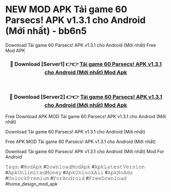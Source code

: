 # NEW MOD APK Tải game 60 Parsecs! APK v1.3.1 cho Android (Mới nhất) - bb6n5
Download Tải game 60 Parsecs! APK v1.3.1 cho Android (Mới nhất) Free Mod APK

<div align="center">
<h3>🔴 Download [Server1] 👉👉 <a href="https://apk-comot.site?title=Tải_game_60_Parsecs!_APK_v1.3.1_cho_Android_(Mới_nhất)">Tải game 60 Parsecs! APK v1.3.1 cho Android (Mới nhất) Mod Apk</a></h3><br>

<h3>🔴 Download [Server2] 👉👉 <a href="https://apk-comot.site?title=Tải_game_60_Parsecs!_APK_v1.3.1_cho_Android_(Mới_nhất)">Tải game 60 Parsecs! APK v1.3.1 cho Android (Mới nhất) Mod Apk</a></h3>
</div>


Free Download APK MOD Tải game 60 Parsecs! APK v1.3.1 cho Android (Mới nhất)

Download Tải game 60 Parsecs! APK v1.3.1 cho Android (Mới nhất) 

Free APK MOD Tải game 60 Parsecs! APK v1.3.1 cho Android (Mới nhất) 

Download Tải game 60 Parsecs! APK v1.3.1 cho Android (Mới nhất) Mod For Android

𝚃𝚊𝚐𝚜: #𝙼𝚘𝚍𝙰𝚙𝚔 #𝙳𝚘𝚠𝚗𝚕𝚘𝚊𝚍𝙼𝚘𝚍𝙰𝚙𝚔 #𝙰𝚙𝚔𝙻𝚊𝚝𝚎𝚜𝚝𝚅𝚎𝚛𝚜𝚒𝚘𝚗 #𝙰𝚙𝚔𝚄𝚗𝚕𝚒𝚖𝚒𝚝𝚎𝚍𝙼𝚘𝚗𝚎𝚢 #𝙰𝚙𝚔𝚄𝚗𝚕𝚘𝚌𝚔𝙰𝚕𝚕 #𝙰𝚙𝚔𝙽𝚘𝙰𝚍𝚜 #𝚄𝚗𝚕𝚘𝚌𝚔𝙿𝚛𝚎𝚖𝚒𝚞𝚖 #𝙵𝚘𝚛𝙰𝚗𝚍𝚛𝚘𝚒𝚍 #𝙵𝚛𝚎𝚎𝙳𝚘𝚠𝚗𝚕𝚘𝚊𝚍 #home_design_mod_apk